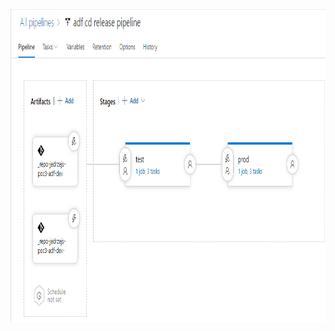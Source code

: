 <img src="https://github.com/jedrzej-put/azure-CI-CD/blob/main/release_pipeline.png" width="800" height="500"  title="Sample Input Image">
